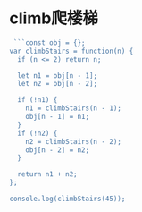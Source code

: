 # climb爬楼梯

```js
 ```const obj = {};
var climbStairs = function(n) {
  if (n <= 2) return n;

  let n1 = obj[n - 1];
  let n2 = obj[n - 2];

  if (!n1) {
    n1 = climbStairs(n - 1);
    obj[n - 1] = n1;
  }
  if (!n2) {
    n2 = climbStairs(n - 2);
    obj[n - 2] = n2;
  }

  return n1 + n2;
};

console.log(climbStairs(45));
